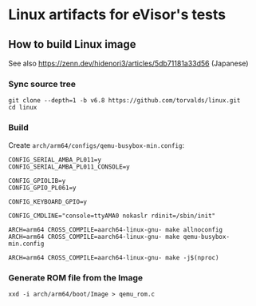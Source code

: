 # Linux artifacts for eVisor's tests

## How to build Linux image

See also https://zenn.dev/hidenori3/articles/5db71181a33d56 (Japanese)

### Sync source tree

```shell
git clone --depth=1 -b v6.8 https://github.com/torvalds/linux.git
cd linux
```

### Build 

Create `arch/arm64/configs/qemu-busybox-min.config`:

```
CONFIG_SERIAL_AMBA_PL011=y
CONFIG_SERIAL_AMBA_PL011_CONSOLE=y

CONFIG_GPIOLIB=y
CONFIG_GPIO_PL061=y

CONFIG_KEYBOARD_GPIO=y

CONFIG_CMDLINE="console=ttyAMA0 nokaslr rdinit=/sbin/init"
```

```shell
ARCH=arm64 CROSS_COMPILE=aarch64-linux-gnu- make allnoconfig
ARCH=arm64 CROSS_COMPILE=aarch64-linux-gnu- make qemu-busybox-min.config
```

```shell
ARCH=arm64 CROSS_COMPILE=aarch64-linux-gnu- make -j$(nproc)
```

### Generate ROM file from the Image

```shell
xxd -i arch/arm64/boot/Image > qemu_rom.c
```
